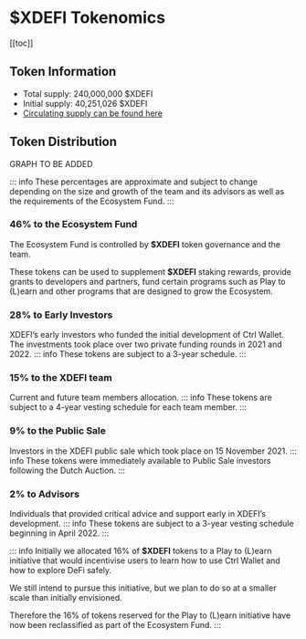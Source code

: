 # $XDEFI Tokenomics

[[toc]]

## Token Information

- Total supply: 240,000,000 $XDEFI
- Initial supply: 40,251,026 $XDEFI
- [Circulating supply can be found here](https://www.coingecko.com/en/coins/xdefi)

## Token Distribution

GRAPH TO BE ADDED

::: info
These percentages are approximate and subject to change depending on the size and growth of the team and its advisors as well as the requirements of the Ecosystem Fund.
:::

### 46% to the Ecosystem Fund

The Ecosystem Fund is controlled by **$XDEFI** token governance and the team.

These tokens can be used to supplement **$XDEFI** staking rewards, provide grants to developers and partners, fund certain programs such as Play to (L)earn and other programs that are designed to grow the Ecosystem.

### 28% to Early Investors

XDEFI’s early investors who funded the initial development of Ctrl Wallet. The investments took place over two private funding rounds in 2021 and 2022.
::: info
These tokens are subject to a 3-year schedule.
:::

### 15% to the XDEFI team

Current and future team members allocation.
::: info
These tokens are subject to a 4-year vesting schedule for each team member.
:::

### 9% to the Public Sale

Investors in the XDEFI public sale which took place on 15 November 2021.
::: info
These tokens were immediately available to Public Sale investors following the Dutch Auction.
:::

### 2% to Advisors

Individuals that provided critical advice and support early in XDEFI’s development.
::: info
These tokens are subject to a 3-year vesting schedule beginning in April 2022.
:::

::: info
Initially we allocated 16% of **$XDEFI** tokens to a Play to (L)earn initiative that would incentivise users to learn how to use Ctrl Wallet and how to explore DeFi safely.

We still intend to pursue this initiative, but we plan to do so at a smaller scale than initially envisioned.

Therefore the 16% of tokens reserved for the Play to (L)earn initiative have now been reclassified as part of the Ecosystem Fund.
:::
